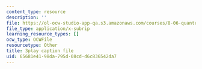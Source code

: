 ```yaml
---
content_type: resource
description: ''
file: https://ol-ocw-studio-app-qa.s3.amazonaws.com/courses/8-06-quantum-physics-iii-spring-2018/65681e4198da795d08cdd6c836542da7_qaj4u42XZLg.srt
file_type: application/x-subrip
learning_resource_types: []
ocw_type: OCWFile
resourcetype: Other
title: 3play caption file
uid: 65681e41-98da-795d-08cd-d6c836542da7
---
```

